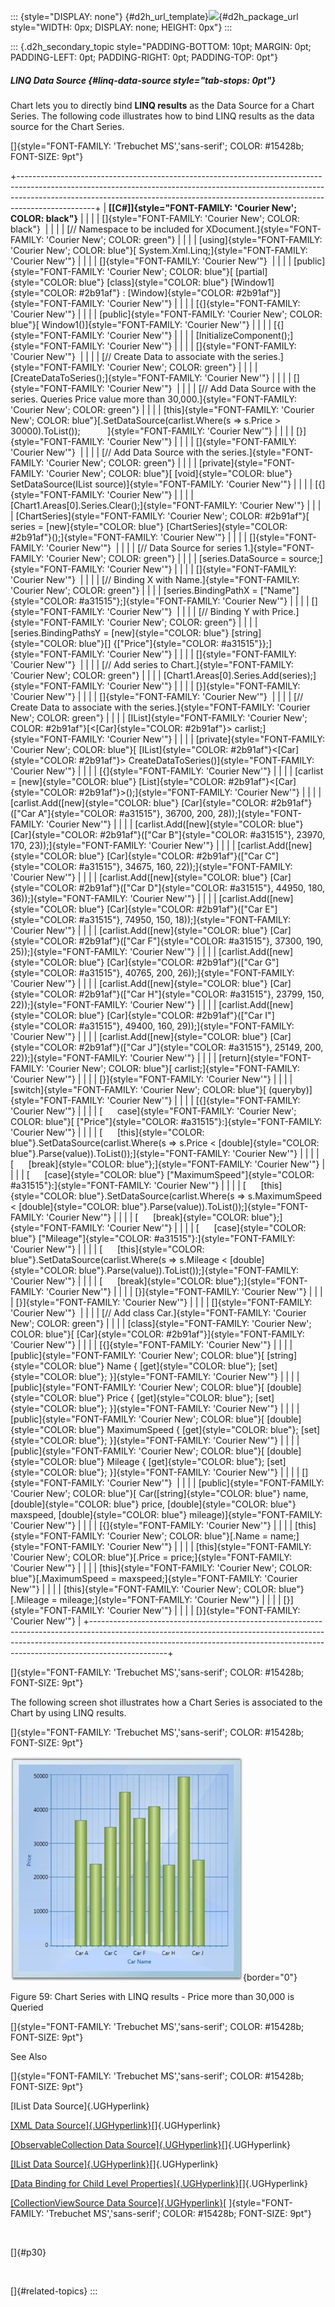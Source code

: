 ::: {style="DISPLAY: none"}
[](ms-xhelp:///?Id=d2h_url_template){#d2h_url_template}![](!package_url!){#d2h_package_url style="WIDTH: 0px; DISPLAY: none; HEIGHT: 0px"}
:::

::: {.d2h_secondary_topic style="PADDING-BOTTOM: 10pt; MARGIN: 0pt; PADDING-LEFT: 0pt; PADDING-RIGHT: 0pt; PADDING-TOP: 0pt"}
##### LINQ Data Source {#linq-data-source style="tab-stops: 0pt"}

Chart lets you to directly bind **LINQ results** as the Data Source for a Chart Series. The following code illustrates how to bind LINQ results as the data source for the Chart Series.

[]{style="FONT-FAMILY: 'Trebuchet MS','sans-serif'; COLOR: #15428b; FONT-SIZE: 9pt"} 

+-------------------------------------------------------------------------------------------------------------------------------------------------------------------------------------------------------------------------------------------------------------+
| **[\[C#\]]{style="FONT-FAMILY: 'Courier New'; COLOR: black"}**                                                                                                                                                                                              |
|                                                                                                                                                                                                                                                             |
| []{style="FONT-FAMILY: 'Courier New'; COLOR: black"}                                                                                                                                                                                                        |
|                                                                                                                                                                                                                                                             |
| [// Namespace to be included for XDocument.]{style="FONT-FAMILY: 'Courier New'; COLOR: green"}                                                                                                                                                              |
|                                                                                                                                                                                                                                                             |
| [using]{style="FONT-FAMILY: 'Courier New'; COLOR: blue"}[ System.Xml.Linq;]{style="FONT-FAMILY: 'Courier New'"}                                                                                                                                             |
|                                                                                                                                                                                                                                                             |
| []{style="FONT-FAMILY: 'Courier New'"}                                                                                                                                                                                                                      |
|                                                                                                                                                                                                                                                             |
| [public]{style="FONT-FAMILY: 'Courier New'; COLOR: blue"}[ [partial]{style="COLOR: blue"} [class]{style="COLOR: blue"} [Window1]{style="COLOR: #2b91af"} : [Window]{style="COLOR: #2b91af"}]{style="FONT-FAMILY: 'Courier New'"}                            |
|                                                                                                                                                                                                                                                             |
| [{]{style="FONT-FAMILY: 'Courier New'"}                                                                                                                                                                                                                     |
|                                                                                                                                                                                                                                                             |
| [public]{style="FONT-FAMILY: 'Courier New'; COLOR: blue"}[ Window1()]{style="FONT-FAMILY: 'Courier New'"}                                                                                                                                                   |
|                                                                                                                                                                                                                                                             |
| [{]{style="FONT-FAMILY: 'Courier New'"}                                                                                                                                                                                                                     |
|                                                                                                                                                                                                                                                             |
| [InitializeComponent();]{style="FONT-FAMILY: 'Courier New'"}                                                                                                                                                                                                |
|                                                                                                                                                                                                                                                             |
| []{style="FONT-FAMILY: 'Courier New'"}                                                                                                                                                                                                                      |
|                                                                                                                                                                                                                                                             |
| [// Create Data to associate with the series.]{style="FONT-FAMILY: 'Courier New'; COLOR: green"}                                                                                                                                                            |
|                                                                                                                                                                                                                                                             |
| [CreateDataToSeries();]{style="FONT-FAMILY: 'Courier New'"}                                                                                                                                                                                                 |
|                                                                                                                                                                                                                                                             |
| []{style="FONT-FAMILY: 'Courier New'"}                                                                                                                                                                                                                      |
|                                                                                                                                                                                                                                                             |
| [// Add Data Source with the series. Queries Price value more than 30,000.]{style="FONT-FAMILY: 'Courier New'; COLOR: green"}                                                                                                                               |
|                                                                                                                                                                                                                                                             |
| [this]{style="FONT-FAMILY: 'Courier New'; COLOR: blue"}[.SetDataSource(carlist.Where(s =\> s.Price \> 30000).ToList());           ]{style="FONT-FAMILY: 'Courier New'"}                                                                                     |
|                                                                                                                                                                                                                                                             |
| [}]{style="FONT-FAMILY: 'Courier New'"}                                                                                                                                                                                                                     |
|                                                                                                                                                                                                                                                             |
| []{style="FONT-FAMILY: 'Courier New'"}                                                                                                                                                                                                                      |
|                                                                                                                                                                                                                                                             |
| [// Add Data Source with the series.]{style="FONT-FAMILY: 'Courier New'; COLOR: green"}                                                                                                                                                                     |
|                                                                                                                                                                                                                                                             |
| [private]{style="FONT-FAMILY: 'Courier New'; COLOR: blue"}[ [void]{style="COLOR: blue"} SetDataSource(IList source)]{style="FONT-FAMILY: 'Courier New'"}                                                                                                    |
|                                                                                                                                                                                                                                                             |
| [{]{style="FONT-FAMILY: 'Courier New'"}                                                                                                                                                                                                                     |
|                                                                                                                                                                                                                                                             |
| [Chart1.Areas\[0\].Series.Clear();]{style="FONT-FAMILY: 'Courier New'"}                                                                                                                                                                                     |
|                                                                                                                                                                                                                                                             |
| [ChartSeries]{style="FONT-FAMILY: 'Courier New'; COLOR: #2b91af"}[ series = [new]{style="COLOR: blue"} [ChartSeries]{style="COLOR: #2b91af"}();]{style="FONT-FAMILY: 'Courier New'"}                                                                        |
|                                                                                                                                                                                                                                                             |
| []{style="FONT-FAMILY: 'Courier New'"}                                                                                                                                                                                                                      |
|                                                                                                                                                                                                                                                             |
| [// Data Source for series 1.]{style="FONT-FAMILY: 'Courier New'; COLOR: green"}                                                                                                                                                                            |
|                                                                                                                                                                                                                                                             |
| [series.DataSource = source;]{style="FONT-FAMILY: 'Courier New'"}                                                                                                                                                                                           |
|                                                                                                                                                                                                                                                             |
| []{style="FONT-FAMILY: 'Courier New'"}                                                                                                                                                                                                                      |
|                                                                                                                                                                                                                                                             |
| [// Binding X with Name.]{style="FONT-FAMILY: 'Courier New'; COLOR: green"}                                                                                                                                                                                 |
|                                                                                                                                                                                                                                                             |
| [series.BindingPathX = [\"Name\"]{style="COLOR: #a31515"};]{style="FONT-FAMILY: 'Courier New'"}                                                                                                                                                             |
|                                                                                                                                                                                                                                                             |
| []{style="FONT-FAMILY: 'Courier New'"}                                                                                                                                                                                                                      |
|                                                                                                                                                                                                                                                             |
| [// Binding Y with Price.]{style="FONT-FAMILY: 'Courier New'; COLOR: green"}                                                                                                                                                                                |
|                                                                                                                                                                                                                                                             |
| [series.BindingPathsY = [new]{style="COLOR: blue"} [string]{style="COLOR: blue"}\[\] {[\"Price\"]{style="COLOR: #a31515"}};]{style="FONT-FAMILY: 'Courier New'"}                                                                                            |
|                                                                                                                                                                                                                                                             |
| []{style="FONT-FAMILY: 'Courier New'"}                                                                                                                                                                                                                      |
|                                                                                                                                                                                                                                                             |
| [// Add series to Chart.]{style="FONT-FAMILY: 'Courier New'; COLOR: green"}                                                                                                                                                                                 |
|                                                                                                                                                                                                                                                             |
| [Chart1.Areas\[0\].Series.Add(series);]{style="FONT-FAMILY: 'Courier New'"}                                                                                                                                                                                 |
|                                                                                                                                                                                                                                                             |
| [}]{style="FONT-FAMILY: 'Courier New'"}                                                                                                                                                                                                                     |
|                                                                                                                                                                                                                                                             |
| []{style="FONT-FAMILY: 'Courier New'"}                                                                                                                                                                                                                      |
|                                                                                                                                                                                                                                                             |
| [// Create Data to associate with the series.]{style="FONT-FAMILY: 'Courier New'; COLOR: green"}                                                                                                                                                            |
|                                                                                                                                                                                                                                                             |
| [IList]{style="FONT-FAMILY: 'Courier New'; COLOR: #2b91af"}[\<[Car]{style="COLOR: #2b91af"}\> carlist;]{style="FONT-FAMILY: 'Courier New'"}                                                                                                                 |
|                                                                                                                                                                                                                                                             |
| [private]{style="FONT-FAMILY: 'Courier New'; COLOR: blue"}[ [IList]{style="COLOR: #2b91af"}\<[Car]{style="COLOR: #2b91af"}\> CreateDataToSeries()]{style="FONT-FAMILY: 'Courier New'"}                                                                      |
|                                                                                                                                                                                                                                                             |
| [{]{style="FONT-FAMILY: 'Courier New'"}                                                                                                                                                                                                                     |
|                                                                                                                                                                                                                                                             |
| [carlist = [new]{style="COLOR: blue"} [List]{style="COLOR: #2b91af"}\<[Car]{style="COLOR: #2b91af"}\>();]{style="FONT-FAMILY: 'Courier New'"}                                                                                                               |
|                                                                                                                                                                                                                                                             |
| [carlist.Add([new]{style="COLOR: blue"} [Car]{style="COLOR: #2b91af"}([\"Car A\"]{style="COLOR: #a31515"}, 36700, 200, 28));]{style="FONT-FAMILY: 'Courier New'"}                                                                                           |
|                                                                                                                                                                                                                                                             |
| [carlist.Add([new]{style="COLOR: blue"} [Car]{style="COLOR: #2b91af"}([\"Car B\"]{style="COLOR: #a31515"}, 23970, 170, 23));]{style="FONT-FAMILY: 'Courier New'"}                                                                                           |
|                                                                                                                                                                                                                                                             |
| [carlist.Add([new]{style="COLOR: blue"} [Car]{style="COLOR: #2b91af"}([\"Car C\"]{style="COLOR: #a31515"}, 34675, 160, 22));]{style="FONT-FAMILY: 'Courier New'"}                                                                                           |
|                                                                                                                                                                                                                                                             |
| [carlist.Add([new]{style="COLOR: blue"} [Car]{style="COLOR: #2b91af"}([\"Car D\"]{style="COLOR: #a31515"}, 44950, 180, 36));]{style="FONT-FAMILY: 'Courier New'"}                                                                                           |
|                                                                                                                                                                                                                                                             |
| [carlist.Add([new]{style="COLOR: blue"} [Car]{style="COLOR: #2b91af"}([\"Car E\"]{style="COLOR: #a31515"}, 74950, 150, 18));]{style="FONT-FAMILY: 'Courier New'"}                                                                                           |
|                                                                                                                                                                                                                                                             |
| [carlist.Add([new]{style="COLOR: blue"} [Car]{style="COLOR: #2b91af"}([\"Car F\"]{style="COLOR: #a31515"}, 37300, 190, 25));]{style="FONT-FAMILY: 'Courier New'"}                                                                                           |
|                                                                                                                                                                                                                                                             |
| [carlist.Add([new]{style="COLOR: blue"} [Car]{style="COLOR: #2b91af"}([\"Car G\"]{style="COLOR: #a31515"}, 40765, 200, 26));]{style="FONT-FAMILY: 'Courier New'"}                                                                                           |
|                                                                                                                                                                                                                                                             |
| [carlist.Add([new]{style="COLOR: blue"} [Car]{style="COLOR: #2b91af"}([\"Car H\"]{style="COLOR: #a31515"}, 23799, 150, 22));]{style="FONT-FAMILY: 'Courier New'"}                                                                                           |
|                                                                                                                                                                                                                                                             |
| [carlist.Add([new]{style="COLOR: blue"} [Car]{style="COLOR: #2b91af"}([\"Car I\"]{style="COLOR: #a31515"}, 49400, 160, 29));]{style="FONT-FAMILY: 'Courier New'"}                                                                                           |
|                                                                                                                                                                                                                                                             |
| [carlist.Add([new]{style="COLOR: blue"} [Car]{style="COLOR: #2b91af"}([\"Car J\"]{style="COLOR: #a31515"}, 25149, 200, 22));]{style="FONT-FAMILY: 'Courier New'"}                                                                                           |
|                                                                                                                                                                                                                                                             |
| [return]{style="FONT-FAMILY: 'Courier New'; COLOR: blue"}[ carlist;]{style="FONT-FAMILY: 'Courier New'"}                                                                                                                                                    |
|                                                                                                                                                                                                                                                             |
| [}]{style="FONT-FAMILY: 'Courier New'"}                                                                                                                                                                                                                     |
|                                                                                                                                                                                                                                                             |
| [switch]{style="FONT-FAMILY: 'Courier New'; COLOR: blue"}[ (queryby)]{style="FONT-FAMILY: 'Courier New'"}                                                                                                                                                   |
|                                                                                                                                                                                                                                                             |
| [{]{style="FONT-FAMILY: 'Courier New'"}                                                                                                                                                                                                                     |
|                                                                                                                                                                                                                                                             |
| [      case]{style="FONT-FAMILY: 'Courier New'; COLOR: blue"}[ [\"Price\"]{style="COLOR: #a31515"}:]{style="FONT-FAMILY: 'Courier New'"}                                                                                                                    |
|                                                                                                                                                                                                                                                             |
| [      [this]{style="COLOR: blue"}.SetDataSource(carlist.Where(s =\> s.Price \< [double]{style="COLOR: blue"}.Parse(value)).ToList());]{style="FONT-FAMILY: 'Courier New'"}                                                                                 |
|                                                                                                                                                                                                                                                             |
| [      [break]{style="COLOR: blue"};]{style="FONT-FAMILY: 'Courier New'"}                                                                                                                                                                                   |
|                                                                                                                                                                                                                                                             |
| [      [case]{style="COLOR: blue"} [\"MaximumSpeed\"]{style="COLOR: #a31515"}:]{style="FONT-FAMILY: 'Courier New'"}                                                                                                                                         |
|                                                                                                                                                                                                                                                             |
| [      [this]{style="COLOR: blue"}.SetDataSource(carlist.Where(s =\> s.MaximumSpeed \< [double]{style="COLOR: blue"}.Parse(value)).ToList());]{style="FONT-FAMILY: 'Courier New'"}                                                                          |
|                                                                                                                                                                                                                                                             |
| [      [break]{style="COLOR: blue"};]{style="FONT-FAMILY: 'Courier New'"}                                                                                                                                                                                   |
|                                                                                                                                                                                                                                                             |
| [      [case]{style="COLOR: blue"} [\"Mileage\"]{style="COLOR: #a31515"}:]{style="FONT-FAMILY: 'Courier New'"}                                                                                                                                              |
|                                                                                                                                                                                                                                                             |
| [      [this]{style="COLOR: blue"}.SetDataSource(carlist.Where(s =\> s.Mileage \< [double]{style="COLOR: blue"}.Parse(value)).ToList());]{style="FONT-FAMILY: 'Courier New'"}                                                                               |
|                                                                                                                                                                                                                                                             |
| [      [break]{style="COLOR: blue"};]{style="FONT-FAMILY: 'Courier New'"}                                                                                                                                                                                   |
|                                                                                                                                                                                                                                                             |
| [}]{style="FONT-FAMILY: 'Courier New'"}                                                                                                                                                                                                                     |
|                                                                                                                                                                                                                                                             |
| [}]{style="FONT-FAMILY: 'Courier New'"}                                                                                                                                                                                                                     |
|                                                                                                                                                                                                                                                             |
| []{style="FONT-FAMILY: 'Courier New'"}                                                                                                                                                                                                                      |
|                                                                                                                                                                                                                                                             |
| [// Add class Car.]{style="FONT-FAMILY: 'Courier New'; COLOR: green"}                                                                                                                                                                                       |
|                                                                                                                                                                                                                                                             |
| [class]{style="FONT-FAMILY: 'Courier New'; COLOR: blue"}[ [Car]{style="COLOR: #2b91af"}]{style="FONT-FAMILY: 'Courier New'"}                                                                                                                                |
|                                                                                                                                                                                                                                                             |
| [{]{style="FONT-FAMILY: 'Courier New'"}                                                                                                                                                                                                                     |
|                                                                                                                                                                                                                                                             |
| [public]{style="FONT-FAMILY: 'Courier New'; COLOR: blue"}[ [string]{style="COLOR: blue"} Name { [get]{style="COLOR: blue"}; [set]{style="COLOR: blue"}; }]{style="FONT-FAMILY: 'Courier New'"}                                                              |
|                                                                                                                                                                                                                                                             |
| [public]{style="FONT-FAMILY: 'Courier New'; COLOR: blue"}[ [double]{style="COLOR: blue"} Price { [get]{style="COLOR: blue"}; [set]{style="COLOR: blue"}; }]{style="FONT-FAMILY: 'Courier New'"}                                                             |
|                                                                                                                                                                                                                                                             |
| [public]{style="FONT-FAMILY: 'Courier New'; COLOR: blue"}[ [double]{style="COLOR: blue"} MaximumSpeed { [get]{style="COLOR: blue"}; [set]{style="COLOR: blue"}; }]{style="FONT-FAMILY: 'Courier New'"}                                                      |
|                                                                                                                                                                                                                                                             |
| [public]{style="FONT-FAMILY: 'Courier New'; COLOR: blue"}[ [double]{style="COLOR: blue"} Mileage { [get]{style="COLOR: blue"}; [set]{style="COLOR: blue"}; }]{style="FONT-FAMILY: 'Courier New'"}                                                           |
|                                                                                                                                                                                                                                                             |
| []{style="FONT-FAMILY: 'Courier New'"}                                                                                                                                                                                                                      |
|                                                                                                                                                                                                                                                             |
| [public]{style="FONT-FAMILY: 'Courier New'; COLOR: blue"}[ Car([string]{style="COLOR: blue"} name, [double]{style="COLOR: blue"} price, [double]{style="COLOR: blue"} maxspeed, [double]{style="COLOR: blue"} mileage)]{style="FONT-FAMILY: 'Courier New'"} |
|                                                                                                                                                                                                                                                             |
| [{]{style="FONT-FAMILY: 'Courier New'"}                                                                                                                                                                                                                     |
|                                                                                                                                                                                                                                                             |
| [this]{style="FONT-FAMILY: 'Courier New'; COLOR: blue"}[.Name = name;]{style="FONT-FAMILY: 'Courier New'"}                                                                                                                                                  |
|                                                                                                                                                                                                                                                             |
| [this]{style="FONT-FAMILY: 'Courier New'; COLOR: blue"}[.Price = price;]{style="FONT-FAMILY: 'Courier New'"}                                                                                                                                                |
|                                                                                                                                                                                                                                                             |
| [this]{style="FONT-FAMILY: 'Courier New'; COLOR: blue"}[.MaximumSpeed = maxspeed;]{style="FONT-FAMILY: 'Courier New'"}                                                                                                                                      |
|                                                                                                                                                                                                                                                             |
| [this]{style="FONT-FAMILY: 'Courier New'; COLOR: blue"}[.Mileage = mileage;]{style="FONT-FAMILY: 'Courier New'"}                                                                                                                                            |
|                                                                                                                                                                                                                                                             |
| [}]{style="FONT-FAMILY: 'Courier New'"}                                                                                                                                                                                                                     |
|                                                                                                                                                                                                                                                             |
| [}]{style="FONT-FAMILY: 'Courier New'"}                                                                                                                                                                                                                     |
+-------------------------------------------------------------------------------------------------------------------------------------------------------------------------------------------------------------------------------------------------------------+

[]{style="FONT-FAMILY: 'Trebuchet MS','sans-serif'; COLOR: #15428b; FONT-SIZE: 9pt"} 

The following screen shot illustrates how a Chart Series is associated to the Chart by using LINQ results.

[]{style="FONT-FAMILY: 'Trebuchet MS','sans-serif'; COLOR: #15428b; FONT-SIZE: 9pt"} 

![](ImagesExt/image81_63.jpg){border="0"}

Figure 59: Chart Series with LINQ results - Price more than 30,000 is Queried

[]{style="FONT-FAMILY: 'Trebuchet MS','sans-serif'; COLOR: #15428b; FONT-SIZE: 9pt"} 

See Also

[]{style="FONT-FAMILY: 'Trebuchet MS','sans-serif'; COLOR: #15428b; FONT-SIZE: 9pt"} 

[IList Data Source]{.UGHyperlink}

[[XML Data Source]{.UGHyperlink}](ms-xhelp:///?Id=02c48029-8edc-423d-82e0-b41ed27cc680)[]{.UGHyperlink}

[[ObservableCollection Data Source]{.UGHyperlink}](ms-xhelp:///?Id=3a8c90d1-1f38-4064-8f29-b1c63b9f1a07)[]{.UGHyperlink}

[[IList Data Source]{.UGHyperlink}](ms-xhelp:///?Id=4ede39a6-fb75-46ef-bd31-dd13a418807a)[]{.UGHyperlink}

[[Data Binding for Child Level Properties]{.UGHyperlink}](ms-xhelp:///?Id=137e357f-58c1-463b-9fb1-c42a058a7844)[]{.UGHyperlink}

[[CollectionViewSource Data Source]{.UGHyperlink}](ms-xhelp:///?Id=137e357f-58c1-463b-9fb1-c42a058a7844)[ ]{style="FONT-FAMILY: 'Trebuchet MS','sans-serif'; COLOR: #15428b; FONT-SIZE: 9pt"}

 

[]{#p30} 

 

[]{#related-topics}
:::
